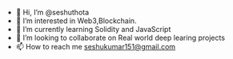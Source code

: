 - 👋 Hi, I’m @seshuthota
- 👀 I’m interested in Web3,Blockchain.
- 🌱 I’m currently learning Solidity and JavaScript
- 💞️ I’m looking to collaborate on Real world deep learing projects
- 📫 How to reach me seshukumar151@gmail.com

<!---
seshuthota/seshuthota is a ✨ special ✨ repository because its `README.md` (this file) appears on your GitHub profile.
You can click the Preview link to take a look at your changes.
--->
